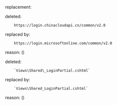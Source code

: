 replacement:

deleted:

		https://login.chinacloudapi.cn/common/v2.0

replaced by:

		https://login.microsoftonline.com/common/v2.0

reason: ()

deleted:

		`Views\Shared\_LoginPartial.cshtml`

replaced by:

		`Views\Shared_LoginPartial.cshtml`

reason: ()

